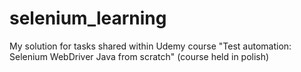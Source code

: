 # selenium_learning
My solution for tasks shared within Udemy course "Test automation: Selenium WebDriver Java from scratch" (course held in polish)

